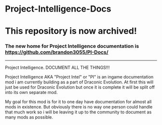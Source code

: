 # Project-Intelligence-Docs

# This repository is now archived!
### The new home for Project Intelligence documentation is https://github.com/brandon3055/PI-Docs/


---

Project Intelligence. DOCUMENT ALL THE THINGS!!!

Project Intelligence AKA "Project Intel" or "PI" is an ingame documentation mod i am currently building as a part of Draconic Evolution.
At first this will just be used for Draconic Evolution but once it is complete it will be split off into its own separate mod. 

My goal for this mod is for it to one day have documentation for almost all mods in existence. But obviously there is no way one person
could handle that much work so i will be leaving it up to the community to document as many mods as possible.
